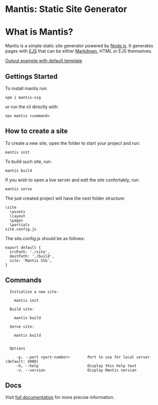 # Mantis: Static Site Generator

# What is Mantis?

Mantis is a simple static site generator powered by [Node.js](https://nodejs.org/en/). It generates pages with [EJS](https://ejs.co/) that can be either [Markdown](https://www.markdownguide.org/), HTML or EJS themselves.

[Output example with default template](https://mantis-ssg.vercel.app/)

## Gettings Started

To install mantis run:

```
npm i mantis-ssg
```

or run the cli directly with:

```
npx mantis <command>
```

## How to create a site

To create a new site, open the folder to start your project and run:

```
mantis init
```

To build such site, run:

```
mantis build
```

If you wish to open a live server and edit the site confortably, run:

```
mantis serve
```

The just created project will have the next folder structure:

```
\site
  \assets
  \layout
  \pages
  \partials
site.config.js
```

The site.config.js should be as follows:

```
export default {
  srcPath: './site',
  destPath: './build',
  site: 'Mantis SSG',
}
```

## Commands

```
  Initialize a new site:

    mantis init

  Build site:

    mantis build

  Serve site:

    mantis build


  Options

     -p, --port <port-number>        Port to use for local server (default: 3000)
     -h, --help                      Display this help text
     -v, --version                   Display Mantis version
```

## Docs

Visit [full documentation](https://mantis-ssg.vercel.app/docs) for more precise information.
